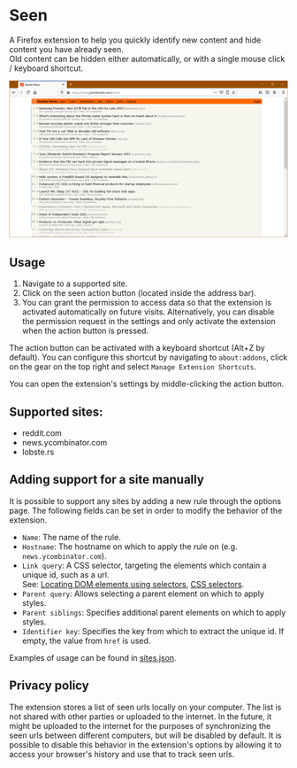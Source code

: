 # Seen

A Firefox extension to help you quickly identify new content and hide content you have already seen.  
Old content can be hidden either automatically, or with a single mouse click / keyboard shortcut.

![Short animated demo](preview.png)

## Usage

1. Navigate to a supported site.
2. Click on the seen action button (located inside the address bar).
3. You can grant the permission to access data so that the extension is activated automatically on future visits.
Alternatively, you can disable the permission request in the settings and only activate the extension when the action button is pressed.

The action button can be activated with a keyboard shortcut (Alt+Z by default).
You can configure this shortcut by navigating to `about:addons`, click on the gear on the top right and select `Manage Extension Shortcuts`.

You can open the extension's settings by middle-clicking the action button.

## Supported sites:
- reddit.com
- news.ycombinator.com
- lobste.rs

## Adding support for a site manually

It is possible to support any sites by adding a new rule through the options page. The following fields can be set in order to modify the behavior of the extension.

- `Name`: The name of the rule.
- `Hostname`: The hostname on which to apply the rule on (e.g. `news.ycombinator.com`).
- `Link query`: A CSS selector, targeting the elements which contain a unique id, such as a url.  
See: [Locating DOM elements using selectors](https://developer.mozilla.org/en-US/docs/Web/API/Document_object_model/Locating_DOM_elements_using_selectors), [CSS selectors](https://developer.mozilla.org/en-US/docs/Web/CSS/CSS_Selectors).
- `Parent query`: Allows selecting a parent element on which to apply styles.
- `Parent siblings`: Specifies additional parent elements on which to apply styles.
- `Identifier key`: Specifies the key from which to extract the unique id. If empty, the value from `href` is used.

Examples of usage can be found in [sites.json](/src/sites.json).

## Privacy policy

The extension stores a list of seen urls locally on your computer. The list is not shared with other parties or uploaded to the internet.
In the future, it might be uploaded to the internet for the purposes of synchronizing the seen urls between different computers, but will be disabled by default.
It is possible to disable this behavior in the extension's options by allowing it to access your browser's history and use that to track seen urls.
